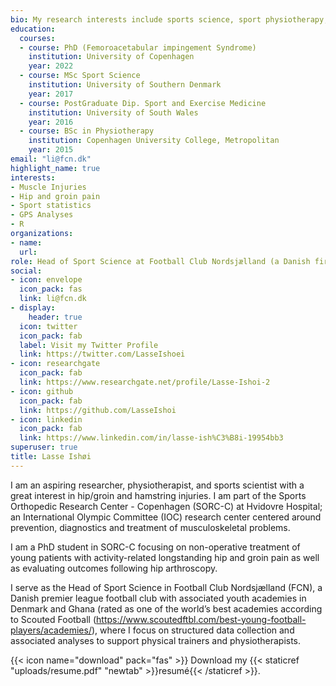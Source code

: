 ```yaml
---
bio: My research interests include sports science, sport physiotherapy, and sports injuries.
education:
  courses:
  - course: PhD (Femoroacetabular impingement Syndrome)
    institution: University of Copenhagen
    year: 2022
  - course: MSc Sport Science
    institution: University of Southern Denmark
    year: 2017
  - course: PostGraduate Dip. Sport and Exercise Medicine
    institution: University of South Wales
    year: 2016
  - course: BSc in Physiotherapy
    institution: Copenhagen University College, Metropolitan
    year: 2015
email: "li@fcn.dk"
highlight_name: true
interests:
- Muscle Injuries
- Hip and groin pain
- Sport statistics
- GPS Analyses
- R
organizations:
- name:
  url: 
role: Head of Sport Science at Football Club Nordsjælland (a Danish first tier club), and post doc. at Hvidovre Hospital
social:
- icon: envelope
  icon_pack: fas
  link: li@fcn.dk
- display:
    header: true
  icon: twitter
  icon_pack: fab
  label: Visit my Twitter Profile
  link: https://twitter.com/LasseIshoei
- icon: researchgate
  icon_pack: fab
  link: https://www.researchgate.net/profile/Lasse-Ishoi-2
- icon: github
  icon_pack: fab
  link: https://github.com/LasseIshoi
- icon: linkedin
  icon_pack: fab
  link: https://www.linkedin.com/in/lasse-ish%C3%B8i-19954bb3
superuser: true
title: Lasse Ishøi
---
```


I am an aspiring researcher, physiotherapist, and sports scientist with a great interest in hip/groin and hamstring injuries. I am part of the Sports Orthopedic Research Center - Copenhagen (SORC-C) at Hvidovre Hospital; an International Olympic Committee (IOC) research center centered around prevention, diagnostics and treatment of musculoskeletal problems.

I am a PhD student in SORC-C focusing on non-operative treatment of young patients with activity-related longstanding hip and groin pain as well as evaluating outcomes following hip arthroscopy.

I serve as the Head of Sport Science in Football Club Nordsjælland (FCN), a Danish premier league football club with associated youth academies in Denmark and Ghana (rated as one of the world’s best academies according to Scouted Football (https://www.scoutedftbl.com/best-young-football-players/academies/), where I focus on structured data collection and associated analyses to support physical trainers and physiotherapists.

{{< icon name="download" pack="fas" >}} Download my {{< staticref "uploads/resume.pdf" "newtab" >}}resumé{{< /staticref >}}.
